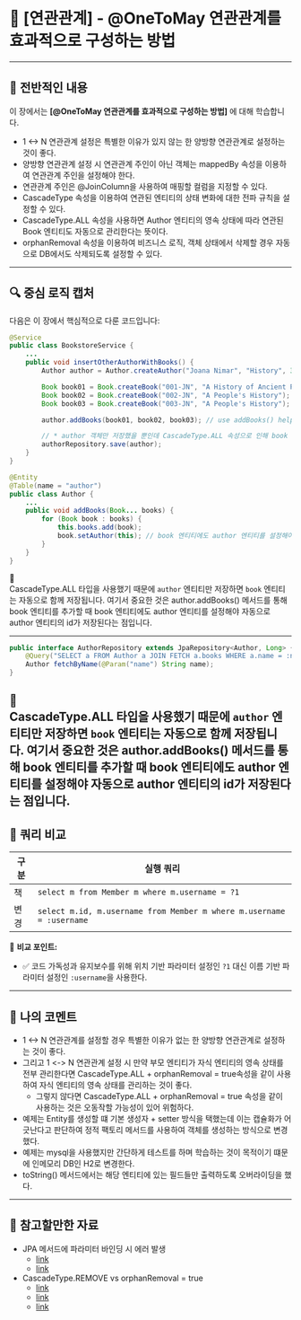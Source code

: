 # 📘 [연관관계] - @OneToMay 연관관계를 효과적으로 구성하는 방법

---

## 📖 전반적인 내용

이 장에서는 **[@OneToMay 연관관계를 효과적으로 구성하는 방법]** 에 대해 학습합니다.

- 1 <-> N 연관관계 설정은 특별한 이유가 있지 않는 한 양방향 연관관계로 설정하는 것이 좋다.
- 양방향 연관관계 설정 시 연관관계 주인이 아닌 객체는 mappedBy 속성을 이용하여 연관관계 주인을 설정해야 한다.
- 연관관계 주인은 @JoinColumn을 사용하여 매핑할 컬럼을 지정할 수 있다.
- CascadeType 속성을 이용하여 연관된 엔티티의 상태 변화에 대한 전파 규칙을 설정할 수 있다.
- CascadeType.ALL 속성을 사용하면 Author 엔티티의 영속 상태에 따라 연관된 Book 엔티티도 자동으로 관리한다는 뜻이다.
- orphanRemoval 속성을 이용하여 비즈니스 로직, 객체 상태에서 삭제할 경우 자동으로 DB에서도 삭제되도록 설정할 수 있다.
---

## 🔍 중심 로직 캡처

다음은 이 장에서 핵심적으로 다룬 코드입니다:

```java
@Service
public class BookstoreService {
    ...
    public void insertOtherAuthorWithBooks() {
        Author author = Author.createAuthor("Joana Nimar", "History", 34);

        Book book01 = Book.createBook("001-JN", "A History of Ancient Prague");
        Book book02 = Book.createBook("002-JN", "A People's History");
        Book book03 = Book.createBook("003-JN", "A People's History");

        author.addBooks(book01, book02, book03); // use addBooks() helper

        // * author 객체만 저장했을 뿐인데 CascadeType.ALL 속성으로 인해 book 엔티티도 함께 저장됨
        authorRepository.save(author);
    }
}

@Entity
@Table(name = "author")
public class Author {
    ...
    public void addBooks(Book... books) {
        for (Book book : books) {
            this.books.add(book);
            book.setAuthor(this); // book 엔티티에도 author 엔티티를 설정해야 자동으로 author 엔티티의 id가 저장됨
        }
    }
}

```

📌   
CascadeType.ALL 타입을 사용했기 때문에 `author` 엔티티만 저장하면 `book` 엔티티는 자동으로 함께 저장됩니다.
여기서 중요한 것은 author.addBooks() 메서드를 통해 book 엔티티를 추가할 때 book 엔티티에도 author 엔티티를 설정해야 자동으로 author 엔티티의 id가 저장된다는 점입니다.

---

```java
public interface AuthorRepository extends JpaRepository<Author, Long> {
    @Query("SELECT a FROM Author a JOIN FETCH a.books WHERE a.name = :name")
    Author fetchByName(@Param("name") String name);
}
```

📌   
CascadeType.ALL 타입을 사용했기 때문에 `author` 엔티티만 저장하면 `book` 엔티티는 자동으로 함께 저장됩니다.
여기서 중요한 것은 author.addBooks() 메서드를 통해 book 엔티티를 추가할 때 book 엔티티에도 author 엔티티를 설정해야 자동으로 author 엔티티의 id가 저장된다는 점입니다.
---

## 🧪 쿼리 비교

| 구분            | 실행 쿼리                                                                   |
|---------------|-------------------------------------------------------------------------|
| 책             | `select m from Member m where m.username = ?1`                          |
| 변경            | `select m.id, m.username from Member m where m.username = :username`    |

📌 **비교 포인트:**
- ✅ 코드 가독성과 유지보수를 위해 위치 기반 파라미터 설정인 `?1` 대신 이름 기반 파라미터 설정인 `:username`을 사용한다.

---

## 💬 나의 코멘트

- 1 <-> N 연관관계를 설정할 경우 특별한 이유가 없는 한 양방향 연관관계로 설정하는 것이 좋다.
- 그리고 1 <-> N 연관관계 설정 시 만약 부모 엔티티가 자식 엔티티의 영속 상태를 전부 관리한다면 CascadeType.ALL + orphanRemoval = true속성을 같이 사용하여 자식 엔티티의 영속 상태를 관리하는 것이 좋다.
  - 그렇지 않다면 CascadeType.ALL + orphanRemoval = true 속성을 같이 사용하는 것은 오동작할 가능성이 있어 위험하다.
- 예제는 Entity를 생성할 떄 기본 생성자 + setter 방식을 택했는데 이는 캡슐화가 어긋난다고 판단하여 정적 팩토리 메서드를 사용하여 객체를 생성하는 방식으로 변경했다.
- 예제는 mysql을 사용했지만 간단하게 테스트를 하며 학습하는 것이 목적이기 떄문에 인메모리 DB인 H2로 변경한다.
- toString() 메서드에서는 해당 엔티티에 있는 필드들만 출력하도록 오버라이딩을 했다.
---

## 📂 참고할만한 자료

- JPA 메서드에 파라미터 바인딩 시 에러 발생
  - [link](https://velog.io/@ghwns9991/%EC%8A%A4%ED%94%84%EB%A7%81-%EB%B6%80%ED%8A%B8-3.2-%EB%A7%A4%EA%B0%9C%EB%B3%80%EC%88%98-%EC%9D%B4%EB%A6%84-%EC%9D%B8%EC%8B%9D-%EB%AC%B8%EC%A0%9C)
  - [link](https://www.korecmblog.com/blog/upgrade-tospring6.1-parameter-name-retention)
- CascadeType.REMOVE vs orphanRemoval = true
  - [link](https://kobumddaring.tistory.com/56)
  - [link](https://velog.io/@yuseogi0218/JPA-CascadeType.REMOVE-vs-orphanRemoval-true)
  - [link](https://pjs-world.tistory.com/entry/JPA-%EC%98%81%EC%86%8D%EC%84%B1-%EC%A0%84%EC%9D%B4CASCADE%EC%99%80-%EA%B3%A0%EC%95%84-%EA%B0%9D%EC%B2%B4%EB%B6%80%EB%AA%A8-%EC%97%94%ED%8B%B0%ED%8B%B0%EB%A5%BC-%ED%86%B5%ED%95%B4-%EC%9E%90%EC%8B%9D%EC%9D%98-%EC%83%9D%EB%AA%85%EC%A3%BC%EA%B8%B0-%EA%B4%80%EB%A6%AC)
